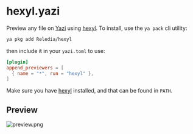 # hexyl.yazi

Preview any file on [Yazi](https://github.com/sxyazi/yazi) using [hexyl](https://github.com/sharkdp/hexyl). To install, use the `ya pack` cli utility:

```bash
ya pkg add Reledia/hexyl
```

then include it in your `yazi.toml` to use:

```toml
[plugin]
append_previewers = [
  { name = "*", run = "hexyl" },
]
```

Make sure you have [hexyl](https://github.com/sharkdp/hexyl) installed, and that can be found in `PATH`.

## Preview

![preview.png](https://raw.githubusercontent.com/Reledia/hexyl.yazi/main/image.png)
